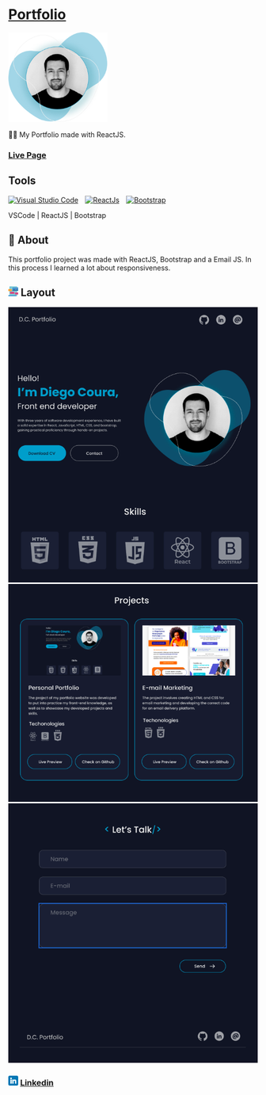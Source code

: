 
# [Portfolio](https://diegocoura.vercel.app/)

<img style="width: 200px; align-self: center" alt="Banner Diego" src="./public/static/images/profileBanner.png" />

👨‍💻 My Portfolio made with ReactJS.

### [**Live Page**](https://diegocoura.vercel.app/)

## Tools

[<img alt="Visual Studio Code" width="50px" style="padding-right: 10px" src="https://cdn.jsdelivr.net/gh/devicons/devicon/icons/vscode/vscode-original.svg"  />](https://code.visualstudio.com/ "Visual Studio Code")
[<img alt="ReactJs" width="50px" style="padding-right: 10px" src="https://cdn.jsdelivr.net/gh/devicons/devicon/icons/react/react-original-wordmark.svg"  />](https://reactjs.org/ "ReactJS")
[<img alt="Bootstrap" width="50px" style="padding-right: 10px" src="https://cdn.jsdelivr.net/gh/devicons/devicon/icons/bootstrap/bootstrap-original.svg"  />](https://getbootstrap.com/ "Bootstrap")

VSCode | ReactJS | Bootstrap

## 💬 About

This portfolio project was made with ReactJS, Bootstrap and a Email JS. In this process I learned a lot about responsiveness.

## <img style="width: 20px" src="./public/static/images/web-design.png" /> Layout

<img src="./public/static/images/screen1.png" />
<img src="./public/static/images/screen2.png" />
<img src="./public/static/images/screen3.png" />

### <img style="width: 20px" src="./public/static/images/linkedin.png" /> [Linkedin](https://www.linkedin.com/in/diego-coura-18b88317b/)
